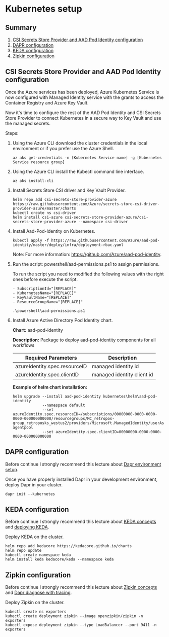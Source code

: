 # Kubernetes setup

## Summary

1. [CSI Secrets Store Provider and AAD Pod Identity configuration](#csi-secrets-store-provider-and-aad-pod-identity-configuration)
2. [DAPR configuration](#dapr-configuration)
3. [KEDA configuration](#keda-configuration)
4. [Zipkin configuration](#zipkin-configuration)

## CSI Secrets Store Provider and AAD Pod Identity configuration

Once the Azure services has been deployed, Azure Kubernetes Service is now configured with Managed Identity service with the grants to access the Container Registry and Azure Key Vault. 

Now it's time to configure the rest of the AAD Pod Identity and CSI Secrets Store Provider to connect Kubernetes in a secure way to Key Vault and use the managed secrets.

Steps:

1. Using the Azure CLI download the cluster credentials in the local environment or if you prefer use the Azure Shell.

    ```
    az aks get-credentials -n [Kubernetes Service name] -g [Kubernetes Service resource group]
    ```

2. Using the Azure CLI install the Kubectl command line interface.

    ```
    az aks install-cli
    ```

3. Install Secrets Store CSI driver and Key Vault Provider.
    
    ```
    helm repo add csi-secrets-store-provider-azure https://raw.githubusercontent.com/Azure/secrets-store-csi-driver-provider-azure/master/charts
    kubectl create ns csi-driver
    helm install csi-azure csi-secrets-store-provider-azure/csi-secrets-store-provider-azure --namespace csi-driver
    ```

4. Install Aad-Pod-Identity on Kubernetes.

    ```
    kubectl apply -f https://raw.githubusercontent.com/Azure/aad-pod-identity/master/deploy/infra/deployment-rbac.yaml
    ```

    Note: For more information: https://github.com/Azure/aad-pod-identity.

5. Run the script: powershell/aad-permissions.ps1 to assign permissions.

    To run the script you need to modified the following values with the right ones before execute the script.

    ```
    - SubscriptionId="[REPLACE]"
    - KubernetesName="[REPLACE]"
    - KeyVaultName="[REPLACE]"
    - ResourceGroupName="[REPLACE]"
    ```

    ```
    .\powershell\aad-permissions.ps1
    ```

6. Install Azure Active Directory Pod Identity chart.

    <b>Chart:</b> aad-pod-identity
    
    <b>Description:</b> Package to deploy aad-pod-identity components for all workflows

    | Required Parameters | Description |
    |-|-|
    | azureIdentity.spec.resourceID | managed identity id |
    | azureIdentity.spec.clientID | managed identity client id |

     <b>Example of helm chart installation:</b>

    ```
    helm upgrade --install aad-pod-identity kubernetes\helm\aad-pod-identity 
                 --namespace default 
                 --set azureIdentity.spec.resourceID=/subscriptions/00000000-0000-0000-0000-000000000000/resourcegroups/MC_retropos-group_retroposks_westus2/providers/Microsoft.ManagedIdentity/userAssignedIdentities/retroposks-agentpool 
                 --set azureIdentity.spec.clientID=00000000-0000-0000-0000-000000000000
    ```

## DAPR configuration

Before continue I strongly recommend this lecture about [Dapr environment setup](https://github.com/dapr/docs/blob/master/getting-started/environment-setup.md).

Once you have properly installed Dapr in your development environment, deploy Dapr in your cluster.

```
dapr init --kubernetes
```

## KEDA configuration

Before continue I strongly recommend this lecture about [KEDA concepts](https://keda.sh/docs/2.0/concepts/) and [deploying KEDA](https://keda.sh/docs/2.0/deploy/).

Deploy KEDA on the cluster.

```
helm repo add kedacore https://kedacore.github.io/charts
helm repo update
kubectl create namespace keda
helm install keda kedacore/keda --namespace keda
```

## Zipkin configuration

Before continue I strongly recommend this lecture about [Zipkin concepts](https://zipkin.io/) and [Dapr diagnose with tracing](https://github.com/dapr/docs/tree/master/howto/diagnose-with-tracing).

Deploy Zipkin on the cluster.

```
kubectl create ns exporters
kubectl create deployment zipkin --image openzipkin/zipkin -n exporters
kubectl expose deployment zipkin --type LoadBalancer --port 9411 -n exporters
```